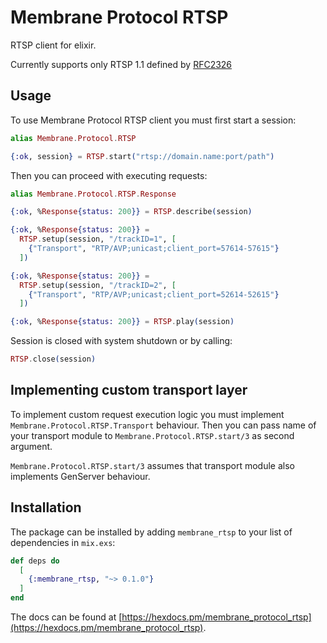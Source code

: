 # Membrane Protocol RTSP

RTSP client for elixir.

Currently supports only RTSP 1.1 defined by
[RFC2326](https://tools.ietf.org/html/rfc2326)

## Usage

To use Membrane Protocol RTSP client you must first start a session:

```elixir
alias Membrane.Protocol.RTSP

{:ok, session} = RTSP.start("rtsp://domain.name:port/path")
```

Then you can proceed with executing requests:

```elixir
alias Membrane.Protocol.RTSP.Response

{:ok, %Response{status: 200}} = RTSP.describe(session)

{:ok, %Response{status: 200}} =
  RTSP.setup(session, "/trackID=1", [
    {"Transport", "RTP/AVP;unicast;client_port=57614-57615"}
  ])

{:ok, %Response{status: 200}} =
  RTSP.setup(session, "/trackID=2", [
    {"Transport", "RTP/AVP;unicast;client_port=52614-52615"}
  ])

{:ok, %Response{status: 200}} = RTSP.play(session)
```

Session is closed with system shutdown or by calling:
```elixir
RTSP.close(session)
```

## Implementing custom transport layer

To implement custom request execution logic you must implement
`Membrane.Protocol.RTSP.Transport` behaviour. Then you can pass
name of your transport module to `Membrane.Protocol.RTSP.start/3` as second argument.

`Membrane.Protocol.RTSP.start/3` assumes that transport module also implements GenServer
behaviour.

## Installation

The package can be installed by adding `membrane_rtsp` to your list 
of dependencies in `mix.exs`:

```elixir
def deps do
  [
    {:membrane_rtsp, "~> 0.1.0"}
  ]
end
```

The docs can be found at [https://hexdocs.pm/membrane_protocol_rtsp](https://hexdocs.pm/membrane_protocol_rtsp).

